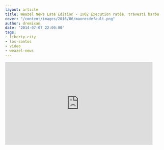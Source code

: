 ```yaml
---
layout: article
title: Weazel News Late Edition - 1x02 Execution ratée, travesti barbu et safari urbain
cover: "/content/images/2016/06/maxresdefault.png"
author: dremixam
date: '2014-07-07 22:00:00'
tags:
- liberty-city
- los-santos
- video
- weazel-news
---
```


<iframe width="480" height="270" src="https://www.youtube.com/embed/l2hevBBkjww?feature=oembed" frameborder="0" allow="autoplay; encrypted-media" allowfullscreen></iframe>

